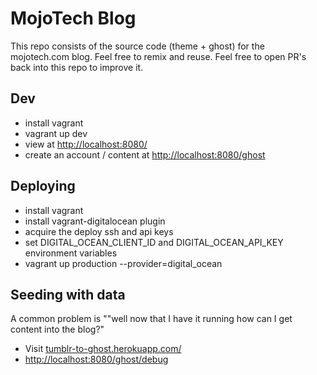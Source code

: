 MojoTech Blog
====
This repo consists of the source code (theme + ghost) for the  mojotech.com blog.
Feel free to remix and reuse. Feel free to open PR's back into this repo to improve it.


## Dev
* install vagrant
* vagrant up dev
* view at [http://localhost:8080/](http://localhost:8080/)
* create an account / content at [http://localhost:8080/ghost](http://localhost:8080/ghost)

## Deploying
* install vagrant
* install vagrant-digitalocean plugin
* acquire the deploy ssh and api keys
* set DIGITAL_OCEAN_CLIENT_ID and DIGITAL_OCEAN_API_KEY environment variables
* vagrant up production --provider=digital_ocean

## Seeding with data
A common problem is ""well now that I have it running how can I get content into the blog?"

* Visit [tumblr-to-ghost.herokuapp.com/](http://tumblr-to-ghost.herokuapp.com/‎
)
* [http://localhost:8080/ghost/debug](http://localhost:8080/ghost/debug)
